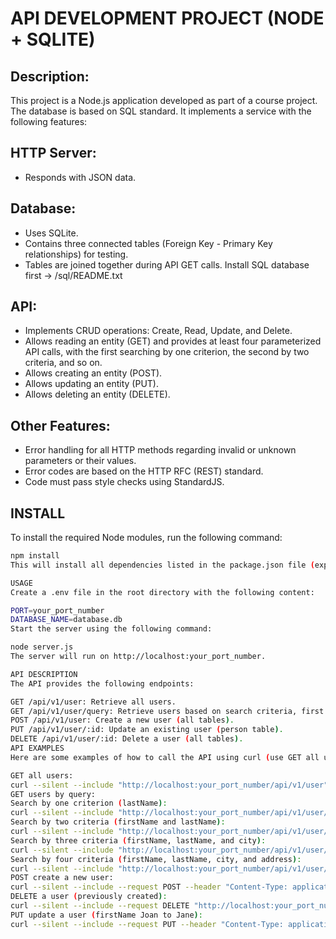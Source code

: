 # API DEVELOPMENT PROJECT (NODE + SQLITE)

## Description:
This project is a Node.js application developed as part of a course project. The database is based on SQL standard.
It implements a service with the following features:

## HTTP Server:
- Responds with JSON data.

## Database:
- Uses SQLite.
- Contains three connected tables (Foreign Key - Primary Key relationships) for testing.
- Tables are joined together during API GET calls. Install SQL database first -> /sql/README.txt

## API:
- Implements CRUD operations: Create, Read, Update, and Delete.
- Allows reading an entity (GET) and provides at least four parameterized API calls, with the first searching by one criterion, the second by two criteria, and so on.
- Allows creating an entity (POST).
- Allows updating an entity (PUT).
- Allows deleting an entity (DELETE).

## Other Features:
- Error handling for all HTTP methods regarding invalid or unknown parameters or their values.
- Error codes are based on the HTTP RFC (REST) standard.
- Code must pass style checks using StandardJS.

## INSTALL
To install the required Node modules, run the following command:

```sh
npm install
This will install all dependencies listed in the package.json file (express, body-parser, dotenv, sqlite3, express).

USAGE
Create a .env file in the root directory with the following content:

PORT=your_port_number
DATABASE_NAME=database.db
Start the server using the following command:

node server.js
The server will run on http://localhost:your_port_number.

API DESCRIPTION
The API provides the following endpoints:

GET /api/v1/user: Retrieve all users.
GET /api/v1/user/query: Retrieve users based on search criteria, first name, last name, city and/or address.
POST /api/v1/user: Create a new user (all tables).
PUT /api/v1/user/:id: Update an existing user (person table).
DELETE /api/v1/user/:id: Delete a user (all tables).
API EXAMPLES
Here are some examples of how to call the API using curl (use GET all users to check changes):

GET all users:
curl --silent --include "http://localhost:your_port_number/api/v1/user"
GET users by query:
Search by one criterion (lastName):
curl --silent --include "http://localhost:your_port_number/api/v1/user/query?lastName=Doe"
Search by two criteria (firstName and lastName):
curl --silent --include "http://localhost:your_port_number/api/v1/user/query?firstName=John&lastName=Doe"
Search by three criteria (firstName, lastName, and city):
curl --silent --include "http://localhost:your_port_number/api/v1/user/query?firstName=John&lastName=Doe&city=Tampere"
Search by four criteria (firstName, lastName, city, and address):
curl --silent --include "http://localhost:your_port_number/api/v1/user/query?firstName=John&lastName=Doe&city=Tampere&address=Tamperetie"
POST create a new user:
curl --silent --include --request POST --header "Content-Type: application/json" --data '{"firstName":"joe","lastName":"doe","city":"tampere","address":"tamperetie","teamName":"f","pay":60000}' "http://localhost:your_port_number/api/v1/user"
DELETE a user (previously created):
curl --silent --include --request DELETE "http://localhost:your_port_number/api/v1/user/6"
PUT update a user (firstName Joan to Jane):
curl --silent --include --request PUT --header "Content-Type: application/json" --data '{"firstName":"Jane"}' "http://localhost:your_port_number/api/v1/user/2"

